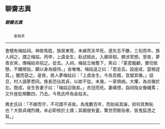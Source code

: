 

## 聊齋志異

##### 聊齋志異
　　`金姑夫`

* * *

會稽有梅姑祠。神故馬姓，族居東莞，未嫁而夫早死，遂矢志不醮，三旬而卒。族人祠之，謂之梅姑。丙申，上虞金生，赴試經此，入廟徘徊，頗涉冥想。至夜，夢青衣來，傳梅姑命招之。從去。入祠，梅姑立候簷下，笑曰：「蒙君寵顧，實切依戀。不嫌陋拙，願以身為姬侍。」金唯唯。梅姑送之曰：「君且去。設座成，當相迓耳。」醒而惡之。是夜，居人夢梅姑曰：「上虞金生，今為吾婿，宜塑其像。」詰旦，村人語夢悉同。族長恐玷其貞，以故不從。未幾，一家俱病。大懼，為肖像於左。既成，金生告妻子曰：「梅姑迎我矣。」衣冠而死。妻痛恨，詣祠指女像穢罵；又升座批頰數四，乃去。今馬氏呼為金姑夫。

異史氏曰：「不嫁而守，不可謂不貞矣。為鬼數百年，而始易其操，抑何其無恥也？大抵貞魂烈魄，未必即依於土偶；其廟貌有靈，驚世而駭俗者，皆鬼狐憑之耳。」

* * *

